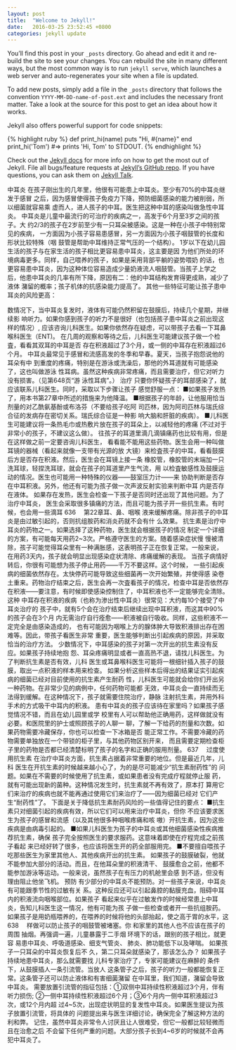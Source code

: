 ```yaml
---
layout: post
title:  "Welcome to Jekyll!"
date:   2016-03-25 23:52:45 +0800
categories: jekyll update
---
```

You’ll find this post in your `_posts` directory. Go ahead and edit it and re-build the site to see your changes. You can rebuild the site in many different ways, but the most common way is to run `jekyll serve`, which launches a web server and auto-regenerates your site when a file is updated.

To add new posts, simply add a file in the `_posts` directory that follows the convention `YYYY-MM-DD-name-of-post.ext` and includes the necessary front matter. Take a look at the source for this post to get an idea about how it works.

Jekyll also offers powerful support for code snippets:

{% highlight ruby %}
def print_hi(name)
  puts "Hi, #{name}"
end
print_hi('Tom')
#=> prints 'Hi, Tom' to STDOUT.
{% endhighlight %}

Check out the [Jekyll docs][jekyll-docs] for more info on how to get the most out of Jekyll. File all bugs/feature requests at [Jekyll’s GitHub repo][jekyll-gh]. If you have questions, you can ask them on [Jekyll Talk][jekyll-talk].

[jekyll-docs]: http://jekyllrb.com/docs/home
[jekyll-gh]:   https://github.com/jekyll/jekyll
[jekyll-talk]: https://talk.jekyllrb.com/



中耳炎
在孩子刚出生的几年里，他很有可能患上中耳炎。至少有70%的中耳炎继发于感冒
之后，因为感冒使得孩子免疫力下降，预防细菌感染的能力被削弱，所以细菌就容易乘
虚而人，进人孩子的中耳。医生把这种中耳的感染叫做急性中耳炎。
中耳炎是儿童中最流行的可治疗的疾病之一，高发于6个月至3岁之间的孩子。大
约2/3的孩子在2岁前至少有一只耳朵被感染。这是一种在小孩子中特别常见的疾病，
一方面因为小孩子容易患感冒，另一方面因为小孩子咽鼓管的长度和形状比较特殊（咽
鼓管是帮助中耳维持正常气压的一个结构）。
1岁以下在幼儿园生活的孩子与在家生活的孩子相比更容易患中耳炎，这主要是因
为他们所处的环境病毒更多。同样，自己喂养的孩子，如果是采用背部平躺的姿势喂奶
的话，也更容易患中耳炎，因为这种体位容易造成少量奶液流人咽鼓管。当孩子上学之
后，他患中耳炎的几率有所下降，原因有二：他的中耳结构发育得更成熟，减少了液体
潴留的概率；孩子机体的抗感染能力提高了。
其他一些特征可能让孩子患中耳炎的风险更高： 































 
数情况下，当中耳炎复发时，液体有可能仍然积留在鼓膜后，持续几个星期，并继续影
响听力。如果你感到孩子的听力不是很好（也包括孩子患中耳炎之前出现这样的情况）,
应该咨询儿科医生。如果你依然存在疑虑，可以带孩子去看一下耳鼻喉科医生（ENT)。
在几周的观察和等待之后，儿科医生可能建议孩子做一个检査，看看其双耳的中耳是否
存在积液超过了3个月，或一侧的中耳存在积液超过6个月。
中耳炎最常见于感冒和流感高发的冬季和早春。夏天，当孩子抱怨说他的耳朵有中
到重度的疼痛，特别是在游泳或洗澡后，那他的外耳道就有可能感染了，这也叫做游泳
性耳病。虽然这种疾病非常疼痛，而且需要治疗，但它对听力没有损害。（见第648页“游
泳性耳病”。）
治疗
只要你怀疑孩子的耳部感染了，就应该联系儿科医生。同时，采取以下步骤让孩子
感觉舒服一点：
■如果孩子发热了，用本书第27章中所述的措施来为他降温。
■根据孩子的年龄，让他服用恰当剂量的对乙酰氨基酚或布洛芬（不要给孩子吃阿
司匹林，因为阿司匹林与瑞氏综合征的发病存在密切关系。瑞氏综合征是一种影
响大脑和肝脏的疾病）。
■儿科医生可能建议将一条热毛巾或热敷片放在孩子的耳朵上，以减轻他的疼痛
(不过对于非常小的孩子，不建议这么做）。
往孩子的耳道里滴几滴镇痛药也比较有用，但是在这样做之前一定要咨询儿科医生，
看看能不能用这些药物。医生会用一种叫做耳镜的器械（看起来就像一支带有光源的放
大镜）来检査孩子的中耳，看看鼓膜后方是否存在积液。然后，医生会在耳镜上接一条
橡胶管，橡胶管的末端加一只洗耳球，轻捏洗耳球，就会在孩子的耳道里产生气流，用
以检査敏感性及鼓膜运动的情况。医生也可能用一种特殊的仪器——鼓室压力计——来
协助判断是否存在中耳积液。另外，他还有可能为孩子做一次声波反射实验来判断中耳
内是否存在液体。
如果存在发热，医生会检查一下孩子是否同时还出现了其他问题。为了治疗中耳炎，
医生会采取很多镇痛的方法，而且可能为孩子开一些抗生素。有时候，也会用一些滴耳
636 
第22章耳、鼻、咽喉
液来缓解疼痛。除非孩子的中耳炎是由过敏引起的，否则抗组胺药和消炎药就不会有什
么效果。
抗生素是治疗中耳炎的药物之一。如果选择了这种药物，医生就会根据孩子的情况
制定一个详细的方案，有可能每天用药2~3次。严格遵守医生的方案。随着感染症状慢
慢被清除，孩子可能觉得耳朵里有一种满胀感，这表明孩子正在恢复正常。一般来说，
在用药3天内，孩子就会明显出现感染症状清除、疼痛缓解的表现。
当孩子病情好转后，你很有可能想为孩子停止用药——千万不要这样。这个时候，
一些引起疾病的细菌依然存在。太快停药可能导致这些细菌再一次开始繁殖，并使得感
染卷土重来。药物治疗结束之后，医生会再一次査看孩子的情况，检查中耳是否依然存
在积液——要注意，有时候即使感染控制住了，中耳积液也不一定能够完全清除。这种
中耳存在积液的疾病（也称为渗出性中耳炎）很常见：大约每10个接受了中耳炎治疗的
孩子中，就有5个会在治疗结束后继续出现中耳积液，而这其中90%的孩子会在3个月
内无需治疗自行痊愈——积液被自行吸收。同样，这些积液不一定完全是由感染造成的，
也有可能因为咽喉上方的腺体肿大导致积液排出存在困难等。因此，带孩子看医生非常
重要，医生能够判断出引起疾病的原因，并采取恰当的治疗方法。
少数情况下，中耳感染的孩子对第一次开出的抗生素没有反应。如果孩子持续地抱
怨、耳朵疼痛明显或者一直高热不退，请找儿科医生。为了判断抗生素是否有效，儿科
医生或耳鼻喉科医生可能将一根细针插入孩子的鼓膜，取出一点积液的样本用来检查。
如果分析这些样本后得出的结果证实引起疾病的细菌已经对目前使用的抗生素产生耐药
性，儿科医生可能就会给你们开出另一种药物。在非常少见的病例中，任何药物可能都
无效，中耳炎会一直持续而无法得到缓解。在这种情况下，孩子就需要住院治疗，静脉
注射抗生素，并用外科手术的方式吸干中耳内的积液。
患有中耳炎的孩子应该待在家里吗？如果孩子感觉情况不错，而且在幼儿园里或学
校里有人可以帮助他正确用药，这样做就没有必要。和医院里的护士或照顾孩子的人聊一
聊，了解一下给药的剂量和次数。如果药物需要冷藏保存，你也可以检查一下冰箱是否
能正常工作。不需要冷藏的药物需要单独放在一个带锁的柜子里，与其他药物区别开来，
而且需要定期检查柜子里的药物是否都已经清楚标明了孩子的名字和正确的服用剂量。
637 
过度使用抗生素
在治疗中耳炎方面，抗生素占据着非常重要的地位。但是最近几年，儿科
医生在开抗生素的时候越来越小心了，为的是尽可能减少“抗生素耐药性”的
问题。如果在不需要的时候使用了抗生素，或如果患者没有完成疗程就停止服
药，就有可能出现新的菌种。这种情况发生时，抗生素就不再有效了，原本打
算用它们来治疗的疾病也就不能再通过使用它们来治疗了——因为细菌已经对
它们产生“耐药性”了。
下面是关于降低抗生素耐药风险的一些值得记住的要点：
■抗生素只对细菌引起的疾病有效，所以它们可以用来治疗中耳炎，但你
不应该要求医生为孩子的感冒和流感（以及其他很多种咽喉疼痛和咳
嗷）开抗生素，因为这些疾病是由病毒引起的。
■如果儿科医生为孩子的中耳炎或其他细菌感染性疾病推荐抗生素，确保
孩子完全按照医生的要求服药。这意味着即使在疗程完成之前孩子看起
来已经好转了很多，也应该将医生开的药全部服用完。
■不要擅自喂孩子吃那些医生为家里其他人、其他疾病开出的抗生素。
如果孩子的鼓膜破裂，他就不能参加大部分的活动。而且，在他耳朵里的积液清干、
鼓膜愈合之前，他都不能参加游泳等运动。一般来说，虽然孩子在有压力的机舱里会感
到不适，但没有理由阻止他坐飞机。
预防
有少部分的中耳炎不能预防。对一些孩子来说，中耳炎有可能跟季节性的过敏有关
系。这种反应还可以引起鼻腔的黏膜充血，阻碍中耳内的积液流向咽喉部位。如果孩子
看起来似乎在过敏发作的时候经常患上中耳炎，告知儿科医生这一情况，他有可能为孩
子做一些检查或者开一些抗组胺药。
如果孩子是用奶瓶喂养的，在喂养的时候将他的头部抬起，使之高于胃的水平，这
638 
样做可以防止孩子的咽鼓管被堵塞。你
和家里的其他人也不应该在孩子的周围
抽烟。再强调一遍，儿童暴露于二手烟
环境下的话，跟别的孩子相比，就更容
易患中耳炎、呼吸道感染、细支气管炎、
肺炎、肺功能低下以及哮喘。
如果孩子一只耳朵的中耳炎恢复后不
久，第二只耳朵就感染了，那该怎么办？
如果孩子持续地患中耳炎，那么就需要找
儿科专家治疗了，专家可能建议在麻醉的
条件下，从鼓膜插人一条引流管。当放人
这条管子之后，孩子的听力一般都能恢复正常。这条管子还可以防止液体和有害细菌潴留
在中耳里，我们知道，潴留会导致中耳炎。
需要放置引流管的指征包括：①双侧中耳持续性积液超过3个月，伴有听力损伤;
②一侧中耳持续性积液超过6个月；③6个月内一侧中耳积液超过3次，或12个月内超
过4~5次，出现症状明显的复发性中耳炎。如果医生提议为孩子放置引流管，将具体的
问题提出来与医生详细讨论，确保完全了解这种方法的利和弊。
记住，虽然中耳炎非常令人讨厌且让人很难受，但它一般都比较轻微而且在治愈之后
不会留下任何严重的问题。大部分孩子长到4~6岁的时候就不会再犯中耳炎了。
